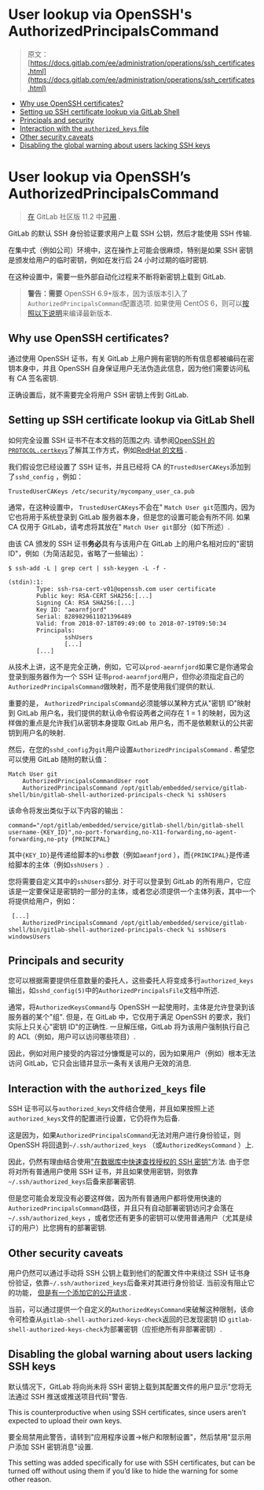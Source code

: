 # User lookup via OpenSSH's AuthorizedPrincipalsCommand

> 原文：[https://docs.gitlab.com/ee/administration/operations/ssh_certificates.html](https://docs.gitlab.com/ee/administration/operations/ssh_certificates.html)

*   [Why use OpenSSH certificates?](#why-use-openssh-certificates)
*   [Setting up SSH certificate lookup via GitLab Shell](#setting-up-ssh-certificate-lookup-via-gitlab-shell)
*   [Principals and security](#principals-and-security)
*   [Interaction with the `authorized_keys` file](#interaction-with-the-authorized_keys-file)
*   [Other security caveats](#other-security-caveats)
*   [Disabling the global warning about users lacking SSH keys](#disabling-the-global-warning-about-users-lacking-ssh-keys)

# User lookup via OpenSSH’s AuthorizedPrincipalsCommand[](#user-lookup-via-opensshs-authorizedprincipalscommand "Permalink")

> [在](https://gitlab.com/gitlab-org/gitlab-foss/-/merge_requests/19911) GitLab 社区版 11.2 中[可用](https://gitlab.com/gitlab-org/gitlab-foss/-/merge_requests/19911) .

GitLab 的默认 SSH 身份验证要求用户上载 SSH 公钥，然后才能使用 SSH 传输.

在集中式（例如公司）环境中，这在操作上可能会很麻烦，特别是如果 SSH 密钥是颁发给用户的临时密钥，例如在发行后 24 小时过期的临时密钥.

在这种设置中，需要一些外部自动化过程来不断将新密钥上载到 GitLab.

> **警告：需要** OpenSSH 6.9+版本，因为该版本引入了`AuthorizedPrincipalsCommand`配置选项. 如果使用 CentOS 6，则可以[按照以下说明](fast_ssh_key_lookup.html#compiling-a-custom-version-of-openssh-for-centos-6)来编译最新版本.

## Why use OpenSSH certificates?[](#why-use-openssh-certificates "Permalink")

通过使用 OpenSSH 证书，有关 GitLab 上用户拥有密钥的所有信息都被编码在密钥本身中，并且 OpenSSH 自身保证用户无法伪造此信息，因为他们需要访问私有 CA 签名密钥.

正确设置后，就不需要完全将用户 SSH 密钥上传到 GitLab.

## Setting up SSH certificate lookup via GitLab Shell[](#setting-up-ssh-certificate-lookup-via-gitlab-shell "Permalink")

如何完全设置 SSH 证书不在本文档的范围之内. 请参阅[OpenSSH 的`PROTOCOL.certkeys`](https://cvsweb.openbsd.org/cgi-bin/cvsweb/src/usr.bin/ssh/PROTOCOL.certkeys?annotate=HEAD)了解其工作方式，例如[RedHat 的文档](https://access.redhat.com/documentation/en-us/red_hat_enterprise_linux/6/html/deployment_guide/sec-using_openssh_certificate_authentication) .

我们假设您已经设置了 SSH 证书，并且已经将 CA 的`TrustedUserCAKeys`添加到了`sshd_config` ，例如：

```
TrustedUserCAKeys /etc/security/mycompany_user_ca.pub 
```

通常，在这种设置中， `TrustedUserCAKeys`不会在" `Match User git`范围内，因为它也将用于系统登录到 GitLab 服务器本身，但是您的设置可能会有所不同. 如果 CA 仅用于 GitLab，请考虑将其放在" `Match User git`部分（如下所述）.

由该 CA 颁发的 SSH 证书**务必**具有与该用户在 GitLab 上的用户名相对应的"密钥 ID"，例如（为简洁起见，省略了一些输出）：

```
$ ssh-add -L | grep cert | ssh-keygen -L -f -

(stdin):1:
        Type: ssh-rsa-cert-v01@openssh.com user certificate
        Public key: RSA-CERT SHA256:[...]
        Signing CA: RSA SHA256:[...]
        Key ID: "aearnfjord"
        Serial: 8289829611021396489
        Valid: from 2018-07-18T09:49:00 to 2018-07-19T09:50:34
        Principals:
                sshUsers
                [...]
        [...] 
```

从技术上讲，这不是完全正确，例如，它可以`prod-aearnfjord`如果它是你通常会登录到服务器作为一个 SSH 证书`prod-aearnfjord`用户，但你必须指定自己的`AuthorizedPrincipalsCommand`做映射，而不是使用我们提供的默认.

重要的是， `AuthorizedPrincipalsCommand`必须能够以某种方式从"密钥 ID"映射到 GitLab 用户名，我们提供的默认命令假设两者之间存在 1 = 1 的映射，因为这样做的重点是允许我们从密钥本身提取 GitLab 用户名，而不是依赖默认的公共密钥到用户名的映射.

然后，在您的`sshd_config`为`git`用户设置`AuthorizedPrincipalsCommand` . 希望您可以使用 GitLab 随附的默认值：

```
Match User git
    AuthorizedPrincipalsCommandUser root
    AuthorizedPrincipalsCommand /opt/gitlab/embedded/service/gitlab-shell/bin/gitlab-shell-authorized-principals-check %i sshUsers 
```

该命令将发出类似于以下内容的输出：

```
command="/opt/gitlab/embedded/service/gitlab-shell/bin/gitlab-shell username-{KEY_ID}",no-port-forwarding,no-X11-forwarding,no-agent-forwarding,no-pty {PRINCIPAL} 
```

其中`{KEY_ID}`是传递给脚本的`%i`参数（例如`aeanfjord` ），而`{PRINCIPAL}`是传递给脚本的主体（例如`sshUsers` ）.

您将需要自定义其中的`sshUsers`部分. 对于可以登录到 GitLab 的所有用户，它应该是一定要保证是密钥的一部分的主体，或者您必须提供一个主体列表，其中一个将提供给用户，例如：

```
 [...]
    AuthorizedPrincipalsCommand /opt/gitlab/embedded/service/gitlab-shell/bin/gitlab-shell-authorized-principals-check %i sshUsers windowsUsers 
```

## Principals and security[](#principals-and-security "Permalink")

您可以根据需要提供任意数量的委托人，这些委托人将变成多行`authorized_keys`输出，如`sshd_config(5)`中的`AuthorizedPrincipalsFile`文档中所述.

通常，将`AuthorizedKeysCommand`与 OpenSSH 一起使用时，主体是允许登录到该服务器的某个"组". 但是，在 GitLab 中，它仅用于满足 OpenSSH 的要求，我们实际上只关心"密钥 ID"的正确性. 一旦解压缩，GitLab 将为该用户强制执行自己的 ACL（例如，用户可以访问哪些项目）.

因此，例如对用户接受的内容过分慷慨是可以的，因为如果用户（例如）根本无法访问 GitLab，它只会出错并显示一条有关该用户无效的消息.

## Interaction with the `authorized_keys` file[](#interaction-with-the-authorized_keys-file "Permalink")

SSH 证书可以与`authorized_keys`文件结合使用，并且如果按照上述`authorized_keys`文件的配置进行设置，它仍将作为后备.

这是因为，如果`AuthorizedPrincipalsCommand`无法对用户进行身份验证，则 OpenSSH 将回退到`~/.ssh/authorized_keys` （或`AuthorizedKeysCommand` ）上.

因此，仍然有理由结合使用["在数据库中快速查找授权的 SSH 密钥"](fast_ssh_key_lookup.html)方法. 由于您将对所有普通用户使用 SSH 证书，并且如果使用密钥，则依靠`~/.ssh/authorized_keys`后备来部署密钥.

但是您可能会发现没有必要这样做，因为所有普通用户都将使用快速的`AuthorizedPrincipalsCommand`路径，并且只有自动部署密钥访问才会落在`~/.ssh/authorized_keys` ，或者您还有更多的密钥可以使用普通用户（尤其是续订的用户）比您拥有的部署密钥.

## Other security caveats[](#other-security-caveats "Permalink")

用户仍然可以通过手动将 SSH 公钥上载到他们的配置文件中来绕过 SSH 证书身份验证，依靠`~/.ssh/authorized_keys`后备来对其进行身份验证. 当前没有阻止它的功能， [但是有一个添加它的公开请求](https://gitlab.com/gitlab-org/gitlab/-/issues/23260) .

当前，可以通过提供一个自定义的`AuthorizedKeysCommand`来破解这种限制，该命令可检查从`gitlab-shell-authorized-keys-check`返回的已发现密钥 ID `gitlab-shell-authorized-keys-check`为部署密钥（应拒绝所有非部署密钥）.

## Disabling the global warning about users lacking SSH keys[](#disabling-the-global-warning-about-users-lacking-ssh-keys "Permalink")

默认情况下，GitLab 将向尚未将 SSH 密钥上载到其配置文件的用户显示"您将无法通过 SSH 推送或推送项目代码"警告.

This is counterproductive when using SSH certificates, since users aren’t expected to upload their own keys.

要全局禁用此警告，请转到"应用程序设置->帐户和限制设置"，然后禁用"显示用户添加 SSH 密钥消息"设置.

This setting was added specifically for use with SSH certificates, but can be turned off without using them if you’d like to hide the warning for some other reason.